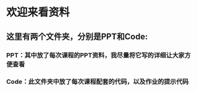 # 欢迎来看资料

## 这里有两个文件夹，分别是PPT和Code:

### PPT：其中放了每次课程的PPT资料，我尽量将它写的详细让大家方便查看

### Code：此文件夹中放了每次课程配套的代码，以及作业的提示代码
